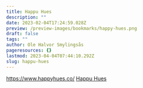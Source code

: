 ```yaml
---
title: Happu Hues
description: ""
date: 2023-02-04T17:24:59.028Z
preview: /preview-images/bookmarks/happy-hues.png
draft: false
tags: ""
author: Ole Halvor Smylingsås
pageresources: {}
lastmod: 2023-04-04T07:44:10.292Z
slug: happu-hues
---
```

<!--more-->
https://www.happyhues.co/
[Happu Hues](https://www.happyhues.co/ "Happu Hues (Ekstern lenke)")